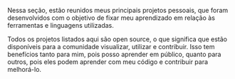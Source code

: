 Nessa seção, estão reunidos meus principais projetos pessoais, que foram desenvolvidos com o objetivo de fixar meu aprendizado em relação às ferramentas e linguagens utilizadas.

Todos os projetos listados aqui são open source, o que significa que estão disponíveis para a comunidade visualizar, utilizar e contribuir. Isso tem benefícios tanto para mim, pois posso aprender em público, quanto para outros, pois eles podem aprender com meu código e contribuir para melhorá-lo.

